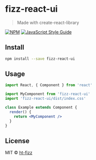# fizz-react-ui

> Made with create-react-library

[![NPM](https://img.shields.io/npm/v/fizz-react-ui.svg)](https://www.npmjs.com/package/fizz-react-ui) [![JavaScript Style Guide](https://img.shields.io/badge/code_style-standard-brightgreen.svg)](https://standardjs.com)

## Install

```bash
npm install --save fizz-react-ui
```

## Usage

```jsx
import React, { Component } from 'react'

import MyComponent from 'fizz-react-ui'
import 'fizz-react-ui/dist/index.css'

class Example extends Component {
  render() {
    return <MyComponent />
  }
}
```

## License

MIT © [ht-fizz](https://github.com/ht-fizz)
